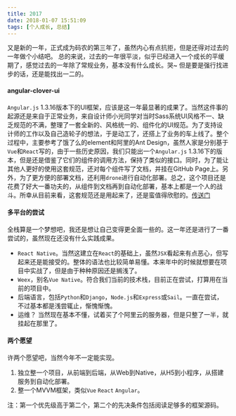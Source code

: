 ```yaml
---
title: 2017
date: 2018-01-07 15:51:09
tags: [个人成长, 总结]
---
```

又是新的一年，正式成为码农的第三年了，虽然内心有点抗拒，但是还得对过去的一年做个小结吧。
总的来说，过去的一年很平淡，似乎已经进入一个成长的平缓期了，感觉过去的一年除了常规业务，基本没有什么成长。哭~ 
但是要是强行找进步的话，还是能找出一二的。
#### angular-clover-ui
`Angular.js` 1.3.16版本下的UI框架，应该是这一年最显著的成果了。当然这件事的起源还是来自于正常业务，来自设计师小光同学对当时Sass系统UI风格不一、缺乏规范的不满，整理了一套全新的、风格统一的、组件化的UI规范。为了支持设计师的工作以及自己造轮子的想法，于是动工了，还搭上了业务的车上线了。整个过程中，主要参考了饿了么的element和阿里的Ant Design，虽然人家是分别基于`Vue`和`React`写的，由于一些历史原因，我们只能出一个`Angular.js` 1.3.16下的版本，但是还是借鉴了它们的组件的调用方法，保持了类似的接口。同时，为了能让其他人更好的使用这套规范，还对每个组件写了文档，并挂在GitHub Page上。另外，为了更方便的部署文档，还利用`drone`进行自动化部署。总之，这个项目还是花费了好大一番功夫的，从组件到文档再到自动化部署，基本上都是一个人的战斗。所幸从目前来看，这套规范还是用起来了，还是蛮值得欣慰的。[传送门](https://qingchengfed.github.io/angular-clover-ui/)

#### 多平台的尝试
全栈算是一个梦想吧，我还是想让自己变得更全面一些的。这一年还是进行了一番尝试的，虽然现在还没有什么实践成果。
- `React Native`。当然这建立在`React`的基础上，虽然`JSX`看起来有点恶心，但写起来还是能接受的。整体的语法也比较简单易懂。本来年中的时候就想要在项目中实战了，但是由于种种原因还是搁浅了。
- `Weex`，别名`Vue Native`。符合我们当前的技术栈，目前正在尝试，打算用在当前的项目中。
- 后端语言，包括`Python`和`Django`，`Node.js`和`Express`或`Sail`。一直在尝试，不过基本都是浅尝辄止，惭愧惭愧。
- 运维？ 当然现在基本不懂，试着买了个阿里云的服务器，但是只整了一半，就挂起在那里了。

#### 两个愿望
许两个愿望吧，当然今年不一定能实现。
1. 独立整一个项目，从前端到后端，从Web到Native，从H5到小程序，从搭建服务到自动化部署。
2. 整一个MVVM框架，类似`Vue` `React` `Angular`。

注：第一个优先级高于第二个，第二个的先决条件包括阅读足够多的框架源码。